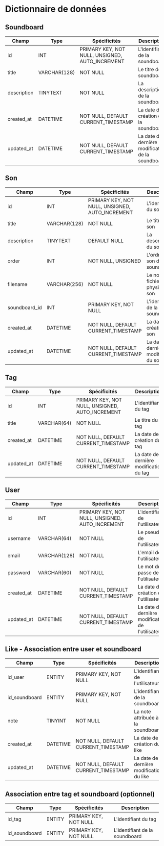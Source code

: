 # Dictionnaire de données

## Soundboard

|Champ|Type|Spécificités|Description|
|-|-|-|-|
|id|INT|PRIMARY KEY, NOT NULL, UNSIGNED, AUTO_INCREMENT|L'identifiant de la soundboard|
|title|VARCHAR(128)|NOT NULL|Le titre de la soundboard|
|description|TINYTEXT|NOT NULL|La description de la soundboard|
|created_at|DATETIME|NOT NULL, DEFAULT CURRENT_TIMESTAMP|La date de création de la soundboard|
|updated_at|DATETIME|NOT NULL, DEFAULT CURRENT_TIMESTAMP|La date de dernière modification de la soundboard|

## Son

|Champ|Type|Spécificités|Description|
|-|-|-|-|
|id|INT|PRIMARY KEY, NOT NULL, UNSIGNED, AUTO_INCREMENT|L'identifiant du son|
|title|VARCHAR(128)|NOT NULL|Le titre du son|
|description|TINYTEXT|DEFAULT NULL|La description du son|
|order|INT|NOT NULL, UNSIGNED|L'ordre du son dans la soundboard|
|filename|VARCHAR(256)|NOT NULL|Le nom du fichier physique du son|
|soundboard_id|INT|PRIMARY KEY, NOT NULL|L'identifiant de la soundboard|
|created_at|DATETIME|NOT NULL, DEFAULT CURRENT_TIMESTAMP|La date de création du son|
|updated_at|DATETIME|NOT NULL, DEFAULT CURRENT_TIMESTAMP|La date de dernière modification du son|

## Tag

|Champ|Type|Spécificités|Description|
|-|-|-|-|
|id|INT|PRIMARY KEY, NOT NULL, UNSIGNED, AUTO_INCREMENT|L'identifiant du tag|
|title|VARCHAR(64)|NOT NULL|Le titre du tag|
|created_at|DATETIME|NOT NULL, DEFAULT CURRENT_TIMESTAMP|La date de création du tag|
|updated_at|DATETIME|NOT NULL, DEFAULT CURRENT_TIMESTAMP|La date de dernière modification du tag|

## User

|Champ|Type|Spécificités|Description|
|-|-|-|-|
|id|INT|PRIMARY KEY, NOT NULL, UNSIGNED, AUTO_INCREMENT|L'identifiant de l'utilisateur|
|username|VARCHAR(64)|NOT NULL|Le pseudo de l'utilisateur|
|email|VARCHAR(128)|NOT NULL|L'email de l'utilisateur|
|password|VARCHAR(60)|NOT NULL|Le mot de passe de l'utilisateur|
|created_at|DATETIME|NOT NULL, DEFAULT CURRENT_TIMESTAMP|La date de création de l'utilisateur|
|updated_at|DATETIME|NOT NULL, DEFAULT CURRENT_TIMESTAMP|La date de dernière modification de l'utilisateur|

## Like - Association entre user et soundboard

|Champ|Type|Spécificités|Description|
|-|-|-|-|
|id_user|ENTITY|PRIMARY KEY, NOT NULL|L'identifiant de l'utilisateur|
|id_soundboard|ENTITY|PRIMARY KEY, NOT NULL|L'identifiant de la soundboard|
|note|TINYINT|NOT NULL|La note attribuée à la soundboard|
|created_at|DATETIME|NOT NULL, DEFAULT CURRENT_TIMESTAMP|La date de création du like|
|updated_at|DATETIME|NOT NULL, DEFAULT CURRENT_TIMESTAMP|La date de dernière modification du like|

## Association entre tag et soundboard (optionnel)

|Champ|Type|Spécificités|Description|
|-|-|-|-|
|id_tag|ENTITY|PRIMARY KEY, NOT NULL|L'identifiant du tag|
|id_soundboard|ENTITY|PRIMARY KEY, NOT NULL|L'identifiant de la soundboard|